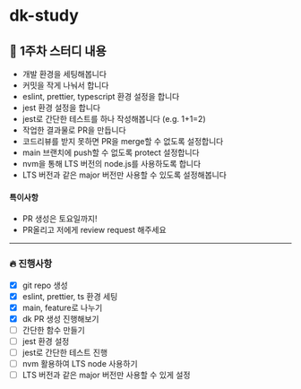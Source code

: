 # dk-study

## 🤔 1주차 스터디 내용

- 개발 환경을 세팅해봅니다
- 커밋을 작게 나눠서 합니다
- eslint, prettier, typescript 환경 설정을 합니다
- jest 환경 설정을 합니다
- jest로 간단한 테스트를 하나 작성해봅니다 (e.g. 1+1=2)
- 작업한 결과물로 PR을 만듭니다
- 코드리뷰를 받지 못하면 PR을 merge할 수 없도록 설정합니다
- main 브랜치에 push할 수 없도록 protect 설정합니다
- nvm을 통해 LTS 버전의 node.js를 사용하도록 합니다
- LTS 버전과 같은 major 버전만 사용할 수 있도록 설정해봅니다

#### 특이사항

- PR 생성은 토요일까지!
- PR올리고 저에게 review request 해주세요

---

### 🔥 진행사항

- [x] git repo 생성
- [x] eslint, prettier, ts 환경 세팅
- [x] main, feature로 나누기
- [x] dk PR 생성 진행해보기
- [ ] 간단한 함수 만들기
- [ ] jest 환경 설정
- [ ] jest로 간단한 테스트 진행
- [ ] nvm 활용하여 LTS node 사용하기
- [ ] LTS 버전과 같은 major 버전만 사용할 수 있게 설정
